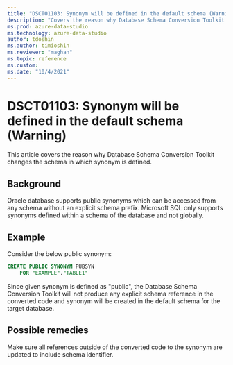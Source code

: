 ```yaml
---
title: "DSCT01103: Synonym will be defined in the default schema (Warning)"
description: "Covers the reason why Database Schema Conversion Toolkit changes the schema in which synonym is defined."
ms.prod: azure-data-studio
ms.technology: azure-data-studio
author: tdoshin
ms.author: timioshin
ms.reviewer: "maghan"
ms.topic: reference
ms.custom:
ms.date: "10/4/2021"
---
```


# DSCT01103: Synonym will be defined in the default schema (Warning)

This article covers the reason why Database Schema Conversion Toolkit changes the schema in which synonym is defined.

## Background

Oracle database supports public synonyms which can be accessed from any schema without an explicit schema prefix. Microsoft SQL only supports synonyms defined within a schema of the database and not globally.

## Example

Consider the below public synonym:

```sql
CREATE PUBLIC SYNONYM PUBSYN
    FOR "EXAMPLE"."TABLE1"
```

Since given synonym is defined as "public", the Database Schema Conversion Toolkit will not produce any explicit schema reference in the converted code and synonym will be created in the default schema for the target database.

## Possible remedies

Make sure all references outside of the converted code to the synonym are updated to include schema identifier.
